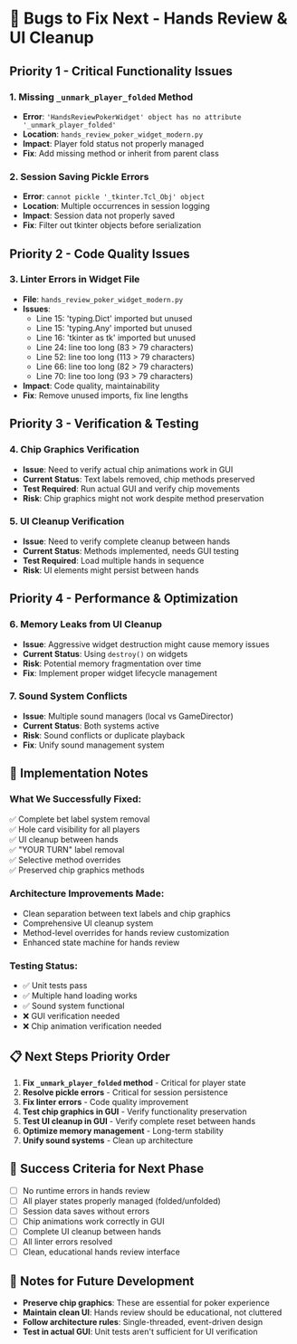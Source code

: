# 🐛 Bugs to Fix Next - Hands Review & UI Cleanup

## **Priority 1 - Critical Functionality Issues**

### **1. Missing `_unmark_player_folded` Method**
- **Error**: `'HandsReviewPokerWidget' object has no attribute '_unmark_player_folded'`
- **Location**: `hands_review_poker_widget_modern.py`
- **Impact**: Player fold status not properly managed
- **Fix**: Add missing method or inherit from parent class

### **2. Session Saving Pickle Errors**
- **Error**: `cannot pickle '_tkinter.Tcl_Obj' object`
- **Location**: Multiple occurrences in session logging
- **Impact**: Session data not properly saved
- **Fix**: Filter out tkinter objects before serialization

## **Priority 2 - Code Quality Issues**

### **3. Linter Errors in Widget File**
- **File**: `hands_review_poker_widget_modern.py`
- **Issues**:
  - Line 15: 'typing.Dict' imported but unused
  - Line 15: 'typing.Any' imported but unused  
  - Line 16: 'tkinter as tk' imported but unused
  - Line 24: line too long (83 > 79 characters)
  - Line 52: line too long (113 > 79 characters)
  - Line 66: line too long (82 > 79 characters)
  - Line 70: line too long (93 > 79 characters)
- **Impact**: Code quality, maintainability
- **Fix**: Remove unused imports, fix line lengths

## **Priority 3 - Verification & Testing**

### **4. Chip Graphics Verification**
- **Issue**: Need to verify actual chip animations work in GUI
- **Current Status**: Text labels removed, chip methods preserved
- **Test Required**: Run actual GUI and verify chip movements
- **Risk**: Chip graphics might not work despite method preservation

### **5. UI Cleanup Verification**
- **Issue**: Need to verify complete cleanup between hands
- **Current Status**: Methods implemented, needs GUI testing
- **Test Required**: Load multiple hands in sequence
- **Risk**: UI elements might persist between hands

## **Priority 4 - Performance & Optimization**

### **6. Memory Leaks from UI Cleanup**
- **Issue**: Aggressive widget destruction might cause memory issues
- **Current Status**: Using `destroy()` on widgets
- **Risk**: Potential memory fragmentation over time
- **Fix**: Implement proper widget lifecycle management

### **7. Sound System Conflicts**
- **Issue**: Multiple sound managers (local vs GameDirector)
- **Current Status**: Both systems active
- **Risk**: Sound conflicts or duplicate playback
- **Fix**: Unify sound management system

## **🔧 Implementation Notes**

### **What We Successfully Fixed:**
✅ Complete bet label system removal  
✅ Hole card visibility for all players  
✅ UI cleanup between hands  
✅ "YOUR TURN" label removal  
✅ Selective method overrides  
✅ Preserved chip graphics methods  

### **Architecture Improvements Made:**
- Clean separation between text labels and chip graphics
- Comprehensive UI cleanup system
- Method-level overrides for hands review customization
- Enhanced state machine for hands review

### **Testing Status:**
- ✅ Unit tests pass
- ✅ Multiple hand loading works
- ✅ Sound system functional
- ❌ GUI verification needed
- ❌ Chip animation verification needed

## **📋 Next Steps Priority Order**

1. **Fix `_unmark_player_folded` method** - Critical for player state
2. **Resolve pickle errors** - Critical for session persistence  
3. **Fix linter errors** - Code quality improvement
4. **Test chip graphics in GUI** - Verify functionality preservation
5. **Test UI cleanup in GUI** - Verify complete reset between hands
6. **Optimize memory management** - Long-term stability
7. **Unify sound systems** - Clean up architecture

## **🎯 Success Criteria for Next Phase**

- [ ] No runtime errors in hands review
- [ ] All player states properly managed (folded/unfolded)
- [ ] Session data saves without errors
- [ ] Chip animations work correctly in GUI
- [ ] Complete UI cleanup between hands
- [ ] All linter errors resolved
- [ ] Clean, educational hands review interface

## **📝 Notes for Future Development**

- **Preserve chip graphics**: These are essential for poker experience
- **Maintain clean UI**: Hands review should be educational, not cluttered
- **Follow architecture rules**: Single-threaded, event-driven design
- **Test in actual GUI**: Unit tests aren't sufficient for UI verification
